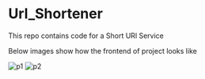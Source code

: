 # Url_Shortener
This repo contains code for a Short URl Service

Below images show how the frontend of project looks like

![p1](https://user-images.githubusercontent.com/56733216/139941802-d36ec299-7b74-44d7-a837-871f7ac11c1d.jpeg)
![p2](https://user-images.githubusercontent.com/56733216/139941808-5cd37e13-a21d-42d3-8bcc-dd07466617bb.jpeg)
